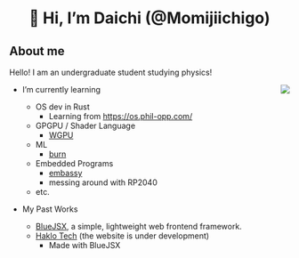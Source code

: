 <div align="center">

# 👋 Hi, I’m Daichi (@Momijiichigo)

</div>

## About me

Hello! I am an undergraduate student studying physics!



<img src="https://github-readme-stats.vercel.app/api/top-langs/?username=Momijiichigo&hide=javascript,html,scss,css,webassembly&layout=donut&langs_count=6&size_weight=0.5&count_weight=0.5&theme=dark" align="right">

- I’m currently learning
  - OS dev in Rust
    - Learning from https://os.phil-opp.com/
  - GPGPU / Shader Language
    - [WGPU](https://wgpu.rs/)
  - ML
    - [burn](https://burn-rs.github.io/)
  - Embedded Programs
    - [embassy](https://github.com/embassy-rs/embassy)
    - messing around with RP2040
  - etc.

- My Past Works
  - [BlueJSX](https://bluejsx.github.io), a simple, lightweight web frontend framework.
  - [Haklo Tech](https://haklo.tech) (the website is under development)
    - Made with BlueJSX




<!---
<div align="center" style='position:absolute;width:1rem;height:1rem;inset:0;margin:auto;font-size:10rem;cursor:help;'>
😵‍💫
</div>
Momijiichigo/Momijiichigo is a ✨ special ✨ repository because its `README.md` (this file) appears on your GitHub profile.
You can click the Preview link to take a look at your changes.
--->
